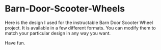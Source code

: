 # Barn-Door-Scooter-Wheels

Here is the design I used for the instructable Barn Door Scooter Wheel project. It is available in a few different formats. You can modify them to match your particular design in any way you want.

Have fun.
